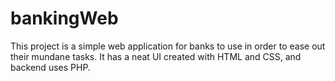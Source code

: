 # bankingWeb
This project is a simple web application for banks to use in order to ease out their mundane tasks. It has a neat UI created with HTML and CSS, and backend uses PHP.

